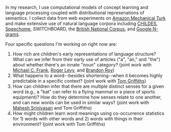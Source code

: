 In my research, I use computational models of concept learning and language processing coupled with distributional represenations of semantics. I collect data from web experiments on [Amazon Mechanical Turk](https://www.mturk.com/mturk/welcome) and make extensive use of natural language corpora including [CHILDES](http://childes.psy.cmu.edu/), [Speechome](http://www.media.mit.edu/cogmac/projects/hsp.html), SWITCHBOARD, the [British National Corpus](http://www.natcorp.ox.ac.uk/), and [Google N-grams](http://storage.googleapis.com/books/ngrams/books/datasetsv2.html).

Four specific questions I'm working on right now are:

1. How rich are children's early representations of language structure? What can we infer from their early use of articles ("a", "an," and "the") about whether there's an innate "noun" category? (joint work with [Michael C. Frank](http://web.stanford.edu/~mcfrank/), [Roger Levy](http://cpl.ucsd.edu/), and [Brandon Roy](http://alumni.media.mit.edu/~bcroy/))
2. What happens to a word--besides shortening--when it becomes highly predictable in a specific context?  (joint work with [Tom Griffiths](http://cocosci.berkeley.edu/tom/index.html))
3. How can children infer that there are multiple distinct senses for a given word (e.g., a "bat" can refer to a flying mammal or a piece of sports equipment)? How do they determine how senses relate to one another, and can new words can be used in similar ways? (joint work with [Mahesh Srinivasan](http://psychology.berkeley.edu/people/mahesh-srinivasan) and Tom Griffiths)
4. How might children learn word meanings using co-occurrence statistics for 1) words with other words and 2) words with things in their environment? (joint work with Tom Griffiths)